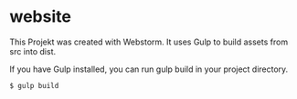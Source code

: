 # website

This Projekt was created with Webstorm. It uses Gulp to build assets from src into dist.

If you have Gulp installed, you can run gulp build in your project directory.

``` 
$ gulp build
```
